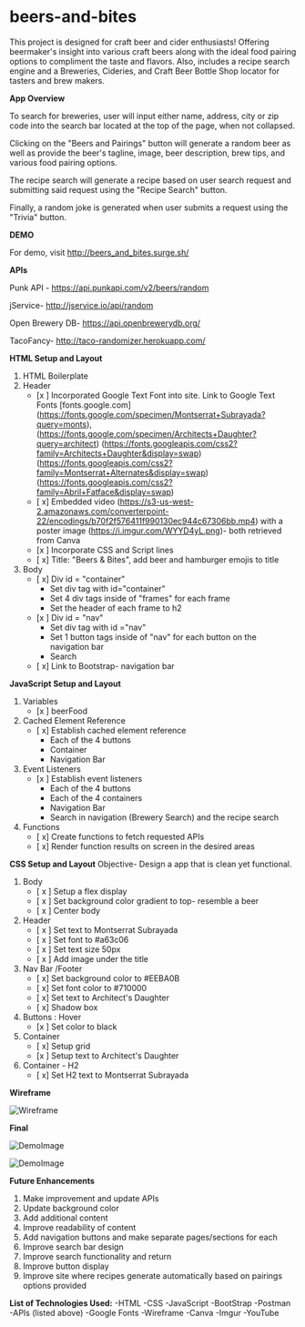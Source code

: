 # beers-and-bites

This project is designed for craft beer and cider enthusiasts! Offering beermaker's insight into various craft beers along with the ideal food pairing options to compliment the taste and flavors. Also, includes a recipe search engine and a Breweries, Cideries, and Craft Beer Bottle Shop locator for tasters and brew makers. 

__App Overview__

To search for breweries, user will input either name, address, city or zip code into the search bar located at the top of the page, when not collapsed. 

Clicking on the "Beers and Pairings" button will generate a random beer as well as provide the beer's tagline, image, beer description, brew tips, and various food pairing options.

The recipe search will generate a recipe based on user search request and submitting said request using the "Recipe Search" button.

Finally, a random joke is generated when user submits a request using the "Trivia" button.

__DEMO__

For demo, visit http://beers_and_bites.surge.sh/  

__APIs__

Punk API - https://api.punkapi.com/v2/beers/random 

jService- http://jservice.io/api/random 

Open Brewery DB- https://api.openbrewerydb.org/

TacoFancy- http://taco-randomizer.herokuapp.com/

__HTML Setup and Layout__
1. HTML Boilerplate
2. Header
   - [x ] Incorporated Google Text Font into site. Link to Google Text Fonts [fonts.google.com] (https://fonts.google.com/specimen/Montserrat+Subrayada?query=monts), (https://fonts.google.com/specimen/Architects+Daughter?query=architect) (https://fonts.googleapis.com/css2?family=Architects+Daughter&display=swap) (https://fonts.googleapis.com/css2?family=Montserrat+Alternates&display=swap)(https://fonts.googleapis.com/css2?family=Abril+Fatface&display=swap)
   -  [ x] Embedded video (https://s3-us-west-2.amazonaws.com/converterpoint-22/encodings/b70f2f576411f990130ec944c67306bb.mp4) with a poster image (https://i.imgur.com/WYYD4yL.png)- both retrieved from Canva 
   - [x ] Incorporate CSS and Script lines
   - [ x] Title: "Beers & Bites", add beer and hamburger emojis to title
3. Body
   - [ x] Div id = "container"
        * Set div tag with id="container" 
        * Set 4 div tags inside of "frames" for each frame
        * Set the header of each frame to h2
   - [x ] Div id = "nav" 
        * Set div tag with id ="nav"
        * Set 1 button tags inside of "nav" for each button on the navigation bar
        * Search 
   - [ x] Link to Bootstrap- navigation bar 

__JavaScript Setup and Layout__
1. Variables
   - [x ] beerFood
2. Cached Element Reference
   - [ x] Establish cached element reference
        * Each of the 4 buttons
        * Container
        * Navigation Bar
3. Event Listeners
    - [x ] Establish event listeners
        * Each of the 4 buttons
        * Each of the 4 containers
        * Navigation Bar
        * Search in navigation (Brewery Search) and the recipe search
4. Functions
   - [ x] Create functions to fetch requested APIs
   - [ x] Render function results on screen in the desired areas

__CSS Setup and Layout__
Objective- Design a app that is clean yet functional.
1. Body
   - [ x ] Setup a flex display
   - [ x ] Set background color gradient to top- resemble a beer
   - [ x ] Center body 
2.  Header
    - [ x ] Set text to Montserrat Subrayada
    - [ x ] Set font to #a63c06
    - [ x ] Set text size 50px
    - [ x ] Add image under the title
3. Nav Bar /Footer
   - [ x] Set background color to #EEBA0B
   - [ x] Set font color to #710000
   - [ x] Set text to Architect's Daughter
   - [ x] Shadow box
4. Buttons : Hover
   - [x ] Set color to black 
5. Container
   - [ x] Setup grid
   - [x ] Setup text to Architect's Daughter
6. Container - H2
   - [ x] Set H2 text to Montserrat Subrayada


__Wireframe__

![Wireframe](https://i.imgur.com/Z7a2scE.png)



__Final__


![DemoImage](https://i.imgur.com/L4JH6sd.png)

![DemoImage](https://i.imgur.com/tZfTp7L.png)


__Future Enhancements__

1. Make improvement and update APIs 
2. Update background color 
3. Add additional content 
4. Improve readability of content 
5. Add navigation buttons and make separate pages/sections for each
6. Improve search bar design
7. Improve search functionality and return 
8. Improve button display 
9. Improve site where recipes generate automatically based on pairings options provided
   

__List of Technologies Used:__
-HTML
-CSS
-JavaScript
-BootStrap
-Postman
-APIs (listed above)
-Google Fonts
-Wireframe
-Canva
-Imgur
-YouTube
